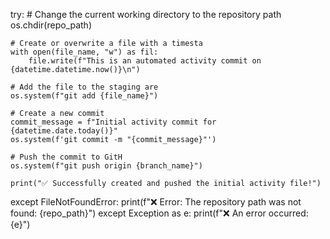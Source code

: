 try:
    # Change the current working directory to the repository path
    os.chdir(repo_path)
    
    # Create or overwrite a file with a timesta
    with open(file_name, "w") as fil:
        file.write(f"This is an automated activity commit on {datetime.datetime.now()}\n")
    
    # Add the file to the staging are
    os.system(f"git add {file_name}")
    
    # Create a new commit
    commit_message = f"Initial activity commit for {datetime.date.today()}"
    os.system(f'git commit -m "{commit_message}"')
    
    # Push the commit to GitH
    os.system(f"git push origin {branch_name}")
    
    print("✅ Successfully created and pushed the initial activity file!")

except FileNotFoundError:
    print(f"❌ Error: The repository path was not found: {repo_path}")
except Exception as e:
    print(f"❌ An error occurred: {e}")
